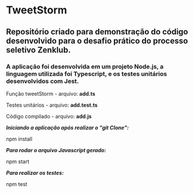 # TweetStorm

## Repositório criado para demonstração do código desenvolvido para o desafio prático do processo seletivo Zenklub.

### A aplicação foi desenvolvida em um projeto Node.js, a linguagem utilizada foi Typescript, e os testes unitários desenvolvidos com Jest.

Função tweetStorm - arquivo: **add.ts**

Testes unitários - arquivo: **add.test.ts**

Código compilado - arquivo: **add.js**

**_Iniciando a aplicação após realizar o "git Clone":_**

npm install

**_Para rodar o arquivo Javascript gerado:_**

npm start

**_Para realizar os testes:_**

npm test


